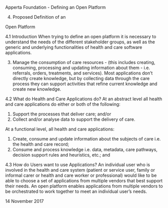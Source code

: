 Apperta Foundation - Defining an Open Platform

4. Proposed Definition of an
	

Open Platform

4.1 Introduction
When trying to define an open platform it
is necessary to understand the needs of
the different stakeholder groups, as well as
the generic and underlying functionalities
of health and care software applications.

3.	 Manage the consumption of care
resources - (this includes creating,
consuming, processing and updating
information about them - i.e. referrals,
orders, treatments, and services).
Most applications don’t directly create
knowledge, but by collecting data through
the care process they can support
activities that refine current knowledge
and create new knowledge.

4.2 What do Health and Care
Applications do?
At an abstract level all health and care
applications do either or both of the
following:
1. Support the processes that deliver care;
and/or
1. Collect and/or analyse data to support
the delivery of care.

At a functional level, all health and care
applications:
1.	 Create, consume and update
information about the subjects of care i.e. the health and care record;
1.	 Consume and process knowledge i.e. data, metadata, care pathways,
decision support rules and heuristics,
etc.; and

4.3 How do Users want to use
Applications?
An individual user who is involved in
the health and care system (patient or
service user, family or informal carer or
health and care worker or professional)
would like to be able to choose a set of
applications from multiple vendors that
best support their needs.
An open platform enables applications
from multiple vendors to be orchestrated
to work together to meet an individual
user’s needs.

14
November 2017

